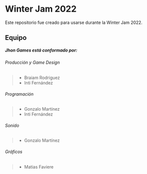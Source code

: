 # Winter Jam 2022
Este repositorio fue creado para usarse durante la Winter Jam 2022.

## Equipo

##### ***Jhon Games*** está conformado por:

###### Producción y Game Design
>   - Braiam Rodriguez
>   - Inti Fernández

###### Programación
>   - Gonzalo Martínez
>   - Inti Fernández

###### Sonido
>   - Gonzalo Martínez

###### Gráficos
>   - Matias Faviere